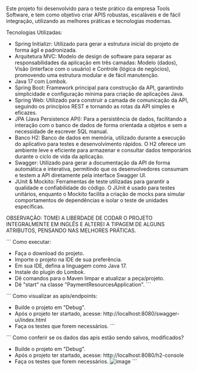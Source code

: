 Este projeto foi desenvolvido para o teste prático da empresa Tools Software, e tem como objetivo criar APIS robustas, escaláveis e de fácil integração, utilizando as melhores práticas e tecnologias modernas.

Tecnologias Utilizadas:
- Spring Initializr: Utilizado para gerar a estrutura inicial do projeto de forma ágil e padronizada.
- Arquitetura MVC: Modelo de design de software para separar as responsabilidades da aplicação em três camadas: Modelo (dados), Visão (interface com o usuário) e Controle (lógica de negócios), promovendo uma estrutura modular e de fácil manutenção.
- Java 17 com Lombok.
- Spring Boot: Framework principal para construção da API, garantindo simplicidade e configuração mínima para criação de aplicações Java.
- Spring Web: Utilizado para construir a camada de comunicação da API, seguindo os princípios REST e tornando as rotas da API simples e eficazes.
- JPA (Java Persistence API): Para a persistência de dados, facilitando a interação com o banco de dados de forma orientada a objetos e sem a necessidade de escrever SQL manual.
- Banco H2: Banco de dados em memória, utilizado durante a execução do aplicativo para testes e desenvolvimento rápidos. O H2 oferece um ambiente leve e eficiente para armazenar e consultar dados temporários durante o ciclo de vida da aplicação.
- Swagger: Utilizado para gerar a documentação da API de forma automática e interativa, permitindo que os desenvolvedores consumam e testem a API diretamente pela interface Swagger UI.
- JUnit & Mockito: Ferramentas de teste utilizadas para garantir a qualidade e confiabilidade do código. O JUnit é usado para testes unitários, enquanto o Mockito facilita a criação de mocks para simular comportamentos de dependências e isolar o teste de unidades específicas.

OBSERVAÇÃO: TOMEI A LIBERDADE DE CODAR  O PROJETO INTEGRALMENTE EM INGLÊS E ALTEREI A TIPAGEM DE ALGUNS ATRIBUTOS, PENSANDO NAS MELHORES PRÁTICAS.

´´´
Como executar:
- Faça o download do projeto.
- Importe o projeto na IDE de sua preferência.
- Em sua IDE, defina a linguagem como Java 17.
- Instale do plugin do Lombok.
- Dê comandos para o Maven limpar e atualizar a peça/projeto.
- Dê "start" na classe "PaymentResourcesApplication".
´´´

´´´
Como visualizar as apis/endpoints:
- Builde o projeto em "Debug".
- Após o projeto ter startado, acesse: http://localhost:8080/swagger-ui/index.html
- Faça os testes que forem necessários.
´´´

´´´
Como conferir se os dados das apis estão sendo salvos, modificados?
- Builde o projeto em "Debug".
- Após o projeto ter startado, acesse: http://localhost:8080/h2-console
- Faça os testes que forem necessários.
![image](https://github.com/user-attachments/assets/610c6c37-67c7-4824-ad6d-9189ffce9a5a)
´´´


